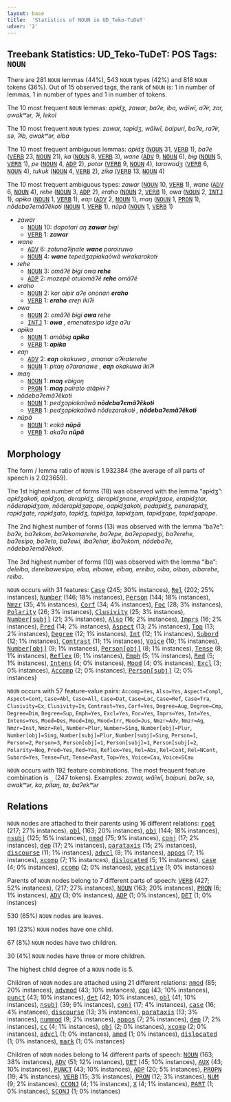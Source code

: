 ```yaml
---
layout: base
title:  'Statistics of NOUN in UD_Teko-TuDeT'
udver: '2'
---
```


## Treebank Statistics: UD_Teko-TuDeT: POS Tags: `NOUN`

There are 281 `NOUN` lemmas (44%), 543 `NOUN` types (42%) and 818 `NOUN` tokens (36%).
Out of 15 observed tags, the rank of `NOUN` is: 1 in number of lemmas, 1 in number of types and 1 in number of tokens.

The 10 most frequent `NOUN` lemmas: <em>apɨdʒ, zawar, baʔe, iba, wãĩwĩ, aʔɨr, zar, awakʷər, ʔɨ, lekol</em>

The 10 most frequent `NOUN` types:  <em>zawar, tapɨdʒ, wãĩwĩ, baipuri, baʔe, raʔɨr, sə, ʔɨb, awakʷər, eiba</em>

The 10 most frequent ambiguous lemmas: <em>apɨdʒ</em> (<tt><a href="eme_tudet-pos-NOUN.html">NOUN</a></tt> 31, <tt><a href="eme_tudet-pos-VERB.html">VERB</a></tt> 1), <em>baʔe</em> (<tt><a href="eme_tudet-pos-VERB.html">VERB</a></tt> 23, <tt><a href="eme_tudet-pos-NOUN.html">NOUN</a></tt> 21), <em>ka</em> (<tt><a href="eme_tudet-pos-NOUN.html">NOUN</a></tt> 8, <tt><a href="eme_tudet-pos-VERB.html">VERB</a></tt> 3), <em>wane</em> (<tt><a href="eme_tudet-pos-ADV.html">ADV</a></tt> 9, <tt><a href="eme_tudet-pos-NOUN.html">NOUN</a></tt> 6), <em>bɨg</em> (<tt><a href="eme_tudet-pos-NOUN.html">NOUN</a></tt> 5, <tt><a href="eme_tudet-pos-VERB.html">VERB</a></tt> 1), <em>pe</em> (<tt><a href="eme_tudet-pos-NOUN.html">NOUN</a></tt> 4, <tt><a href="eme_tudet-pos-ADP.html">ADP</a></tt> 2), <em>potar</em> (<tt><a href="eme_tudet-pos-VERB.html">VERB</a></tt> 9, <tt><a href="eme_tudet-pos-NOUN.html">NOUN</a></tt> 4), <em>tarawadʒ</em> (<tt><a href="eme_tudet-pos-VERB.html">VERB</a></tt> 6, <tt><a href="eme_tudet-pos-NOUN.html">NOUN</a></tt> 4), <em>tukuk</em> (<tt><a href="eme_tudet-pos-NOUN.html">NOUN</a></tt> 4, <tt><a href="eme_tudet-pos-VERB.html">VERB</a></tt> 2), <em>zika</em> (<tt><a href="eme_tudet-pos-VERB.html">VERB</a></tt> 13, <tt><a href="eme_tudet-pos-NOUN.html">NOUN</a></tt> 4)

The 10 most frequent ambiguous types:  <em>zawar</em> (<tt><a href="eme_tudet-pos-NOUN.html">NOUN</a></tt> 10, <tt><a href="eme_tudet-pos-VERB.html">VERB</a></tt> 1), <em>wane</em> (<tt><a href="eme_tudet-pos-ADV.html">ADV</a></tt> 6, <tt><a href="eme_tudet-pos-NOUN.html">NOUN</a></tt> 4), <em>rehe</em> (<tt><a href="eme_tudet-pos-NOUN.html">NOUN</a></tt> 3, <tt><a href="eme_tudet-pos-ADP.html">ADP</a></tt> 2), <em>eraho</em> (<tt><a href="eme_tudet-pos-NOUN.html">NOUN</a></tt> 2, <tt><a href="eme_tudet-pos-VERB.html">VERB</a></tt> 1), <em>owa</em> (<tt><a href="eme_tudet-pos-NOUN.html">NOUN</a></tt> 2, <tt><a href="eme_tudet-pos-INTJ.html">INTJ</a></tt> 1), <em>apɨka</em> (<tt><a href="eme_tudet-pos-NOUN.html">NOUN</a></tt> 1, <tt><a href="eme_tudet-pos-VERB.html">VERB</a></tt> 1), <em>eaɲ</em> (<tt><a href="eme_tudet-pos-ADV.html">ADV</a></tt> 2, <tt><a href="eme_tudet-pos-NOUN.html">NOUN</a></tt> 1), <em>maŋ</em> (<tt><a href="eme_tudet-pos-NOUN.html">NOUN</a></tt> 1, <tt><a href="eme_tudet-pos-PRON.html">PRON</a></tt> 1), <em>nõdebaʔemãʔẽkotɨ</em> (<tt><a href="eme_tudet-pos-NOUN.html">NOUN</a></tt> 1, <tt><a href="eme_tudet-pos-VERB.html">VERB</a></tt> 1), <em>nũpã</em> (<tt><a href="eme_tudet-pos-NOUN.html">NOUN</a></tt> 1, <tt><a href="eme_tudet-pos-VERB.html">VERB</a></tt> 1)


* <em>zawar</em>
  * <tt><a href="eme_tudet-pos-NOUN.html">NOUN</a></tt> 10: <em>dapotari aŋ <b>zawar</b> bɨgi</em>
  * <tt><a href="eme_tudet-pos-VERB.html">VERB</a></tt> 1: <em><b>zawar</b></em>
* <em>wane</em>
  * <tt><a href="eme_tudet-pos-ADV.html">ADV</a></tt> 6: <em>zotunaʔɨɲate <b>wane</b> poroiruwo</em>
  * <tt><a href="eme_tudet-pos-NOUN.html">NOUN</a></tt> 4: <em><b>wane</b> tepedʒapɨakaõwã wɨrakarakotɨ</em>
* <em>rehe</em>
  * <tt><a href="eme_tudet-pos-NOUN.html">NOUN</a></tt> 3: <em>omãʔẽ bɨgi owa <b>rehe</b></em>
  * <tt><a href="eme_tudet-pos-ADP.html">ADP</a></tt> 2: <em>mozepẽ otuiomãʔẽ <b>rehe</b> omãʔẽ</em>
* <em>eraho</em>
  * <tt><a href="eme_tudet-pos-NOUN.html">NOUN</a></tt> 2: <em>kor oipir aʔe ononan <b>eraho</b></em>
  * <tt><a href="eme_tudet-pos-VERB.html">VERB</a></tt> 1: <em><b>eraho</b> ereɲ ikiʔɨ</em>
* <em>owa</em>
  * <tt><a href="eme_tudet-pos-NOUN.html">NOUN</a></tt> 2: <em>omãʔẽ bɨgi <b>owa</b> rehe</em>
  * <tt><a href="eme_tudet-pos-INTJ.html">INTJ</a></tt> 1: <em><b>owa</b> , emenatesipo idʒe aʔu</em>
* <em>apɨka</em>
  * <tt><a href="eme_tudet-pos-NOUN.html">NOUN</a></tt> 1: <em>amõbɨg <b>apɨka</b></em>
  * <tt><a href="eme_tudet-pos-VERB.html">VERB</a></tt> 1: <em><b>apɨka</b></em>
* <em>eaɲ</em>
  * <tt><a href="eme_tudet-pos-ADV.html">ADV</a></tt> 2: <em><b>eaɲ</b> okakuwa , amanar aʔɨraterehe</em>
  * <tt><a href="eme_tudet-pos-NOUN.html">NOUN</a></tt> 1: <em>pitaŋ oʔaranawe , <b>eaɲ</b> okakuwa ikiʔɨ</em>
* <em>maŋ</em>
  * <tt><a href="eme_tudet-pos-NOUN.html">NOUN</a></tt> 1: <em><b>maŋ</b> ebɨgoŋ</em>
  * <tt><a href="eme_tudet-pos-PRON.html">PRON</a></tt> 1: <em><b>maŋ</b> pairato atãpɨrɨ ?</em>
* <em>nõdebaʔemãʔẽkotɨ</em>
  * <tt><a href="eme_tudet-pos-NOUN.html">NOUN</a></tt> 1: <em>pedʒapɨakaõwã <b>nõdebaʔemãʔẽkotɨ</b></em>
  * <tt><a href="eme_tudet-pos-VERB.html">VERB</a></tt> 1: <em>pedʒapɨakaõwã nõdezarakotɨ , <b>nõdebaʔemãʔẽkotɨ</b></em>
* <em>nũpã</em>
  * <tt><a href="eme_tudet-pos-NOUN.html">NOUN</a></tt> 1: <em>eakã <b>nũpã</b></em>
  * <tt><a href="eme_tudet-pos-VERB.html">VERB</a></tt> 1: <em>akaʔa <b>nũpã</b></em>

## Morphology

The form / lemma ratio of `NOUN` is 1.932384 (the average of all parts of speech is 2.023659).

The 1st highest number of forms (18) was observed with the lemma “apɨdʒ”: <em>apɨdʒakotɨ, apɨdʒoŋ, derapɨdʒ, derapɨdʒnane, erapɨdʒape, erapɨdʒtar, nõderapɨdʒam, nõderapɨdʒapope, oapɨdʒakotɨ, pedapɨdʒ, penerapɨdʒ, rapɨdʒate, rapɨdʒato, tapɨdʒ, tapɨdʒa, tapɨdʒam, tapɨdʒape, tapɨdʒapope</em>.

The 2nd highest number of forms (13) was observed with the lemma “baʔe”: <em>baʔe, baʔekom, baʔekomarehe, baʔepe, baʔepopedʒi, baʔerehe, baʔesipo, baʔeto, baʔewi, ibaʔehar, ibaʔekom, nõdebaʔe, nõdebaʔemãʔẽkotɨ</em>.

The 3rd highest number of forms (10) was observed with the lemma “iba”: <em>deleiba, dereibawesipo, eiba, eibawe, eibaŋ, ereiba, oiba, oibao, oibarehe, reiba</em>.

`NOUN` occurs with 31 features: <tt><a href="eme_tudet-feat-Case.html">Case</a></tt> (245; 30% instances), <tt><a href="eme_tudet-feat-Rel.html">Rel</a></tt> (202; 25% instances), <tt><a href="eme_tudet-feat-Number.html">Number</a></tt> (146; 18% instances), <tt><a href="eme_tudet-feat-Person.html">Person</a></tt> (144; 18% instances), <tt><a href="eme_tudet-feat-Nmzr.html">Nmzr</a></tt> (35; 4% instances), <tt><a href="eme_tudet-feat-Corf.html">Corf</a></tt> (34; 4% instances), <tt><a href="eme_tudet-feat-Foc.html">Foc</a></tt> (28; 3% instances), <tt><a href="eme_tudet-feat-Polarity.html">Polarity</a></tt> (26; 3% instances), <tt><a href="eme_tudet-feat-Clusivity.html">Clusivity</a></tt> (25; 3% instances), <tt><a href="eme_tudet-feat-Number-subj.html">Number[subj]</a></tt> (21; 3% instances), <tt><a href="eme_tudet-feat-Also.html">Also</a></tt> (16; 2% instances), <tt><a href="eme_tudet-feat-Imprs.html">Imprs</a></tt> (16; 2% instances), <tt><a href="eme_tudet-feat-Pred.html">Pred</a></tt> (14; 2% instances), <tt><a href="eme_tudet-feat-Aspect.html">Aspect</a></tt> (13; 2% instances), <tt><a href="eme_tudet-feat-Top.html">Top</a></tt> (13; 2% instances), <tt><a href="eme_tudet-feat-Degree.html">Degree</a></tt> (12; 1% instances), <tt><a href="eme_tudet-feat-Int.html">Int</a></tt> (12; 1% instances), <tt><a href="eme_tudet-feat-Subord.html">Subord</a></tt> (12; 1% instances), <tt><a href="eme_tudet-feat-Contrast.html">Contrast</a></tt> (11; 1% instances), <tt><a href="eme_tudet-feat-Voice.html">Voice</a></tt> (10; 1% instances), <tt><a href="eme_tudet-feat-Number-obj.html">Number[obj]</a></tt> (9; 1% instances), <tt><a href="eme_tudet-feat-Person-obj.html">Person[obj]</a></tt> (8; 1% instances), <tt><a href="eme_tudet-feat-Tense.html">Tense</a></tt> (8; 1% instances), <tt><a href="eme_tudet-feat-Reflex.html">Reflex</a></tt> (6; 1% instances), <tt><a href="eme_tudet-feat-Emph.html">Emph</a></tt> (5; 1% instances), <tt><a href="eme_tudet-feat-Red.html">Red</a></tt> (5; 1% instances), <tt><a href="eme_tudet-feat-Intens.html">Intens</a></tt> (4; 0% instances), <tt><a href="eme_tudet-feat-Mood.html">Mood</a></tt> (4; 0% instances), <tt><a href="eme_tudet-feat-Excl.html">Excl</a></tt> (3; 0% instances), <tt><a href="eme_tudet-feat-Accomp.html">Accomp</a></tt> (2; 0% instances), <tt><a href="eme_tudet-feat-Person-subj.html">Person[subj]</a></tt> (2; 0% instances)

`NOUN` occurs with 57 feature-value pairs: `Accomp=Yes`, `Also=Yes`, `Aspect=Compl`, `Aspect=Cont`, `Case=Abl`, `Case=All`, `Case=Dat`, `Case=Loc`, `Case=Ref`, `Case=Tra`, `Clusivity=Ex`, `Clusivity=In`, `Contrast=Yes`, `Corf=Yes`, `Degree=Aug`, `Degree=Cmp`, `Degree=Dim`, `Degree=Sup`, `Emph=Yes`, `Excl=Yes`, `Foc=Yes`, `Imprs=Yes`, `Int=Yes`, `Intens=Yes`, `Mood=Des`, `Mood=Imp`, `Mood=Irr`, `Mood=Jus`, `Nmzr=Adv`, `Nmzr=Ag`, `Nmzr=Inst`, `Nmzr=Rel`, `Number=Plur`, `Number=Sing`, `Number[obj]=Plur`, `Number[obj]=Sing`, `Number[subj]=Plur`, `Number[subj]=Sing`, `Person=1`, `Person=2`, `Person=3`, `Person[obj]=1`, `Person[subj]=1`, `Person[subj]=2`, `Polarity=Neg`, `Pred=Yes`, `Red=Yes`, `Reflex=Yes`, `Rel=Abs`, `Rel=Cont`, `Rel=NCont`, `Subord=Yes`, `Tense=Fut`, `Tense=Past`, `Top=Yes`, `Voice=Cau`, `Voice=SCau`

`NOUN` occurs with 192 feature combinations.
The most frequent feature combination is `_` (247 tokens).
Examples: <em>zawar, wãĩwĩ, baipuri, baʔe, sə, awakʷər, ka, pitaŋ, ta, baʔekʷər</em>


## Relations

`NOUN` nodes are attached to their parents using 16 different relations: <tt><a href="eme_tudet-dep-root.html">root</a></tt> (217; 27% instances), <tt><a href="eme_tudet-dep-obl.html">obl</a></tt> (163; 20% instances), <tt><a href="eme_tudet-dep-obj.html">obj</a></tt> (144; 18% instances), <tt><a href="eme_tudet-dep-nsubj.html">nsubj</a></tt> (125; 15% instances), <tt><a href="eme_tudet-dep-nmod.html">nmod</a></tt> (75; 9% instances), <tt><a href="eme_tudet-dep-conj.html">conj</a></tt> (17; 2% instances), <tt><a href="eme_tudet-dep-dep.html">dep</a></tt> (17; 2% instances), <tt><a href="eme_tudet-dep-parataxis.html">parataxis</a></tt> (15; 2% instances), <tt><a href="eme_tudet-dep-discourse.html">discourse</a></tt> (11; 1% instances), <tt><a href="eme_tudet-dep-advcl.html">advcl</a></tt> (8; 1% instances), <tt><a href="eme_tudet-dep-appos.html">appos</a></tt> (7; 1% instances), <tt><a href="eme_tudet-dep-xcomp.html">xcomp</a></tt> (7; 1% instances), <tt><a href="eme_tudet-dep-dislocated.html">dislocated</a></tt> (5; 1% instances), <tt><a href="eme_tudet-dep-case.html">case</a></tt> (4; 0% instances), <tt><a href="eme_tudet-dep-ccomp.html">ccomp</a></tt> (2; 0% instances), <tt><a href="eme_tudet-dep-vocative.html">vocative</a></tt> (1; 0% instances)

Parents of `NOUN` nodes belong to 7 different parts of speech: <tt><a href="eme_tudet-pos-VERB.html">VERB</a></tt> (427; 52% instances),  (217; 27% instances), <tt><a href="eme_tudet-pos-NOUN.html">NOUN</a></tt> (163; 20% instances), <tt><a href="eme_tudet-pos-PRON.html">PRON</a></tt> (6; 1% instances), <tt><a href="eme_tudet-pos-ADV.html">ADV</a></tt> (3; 0% instances), <tt><a href="eme_tudet-pos-ADP.html">ADP</a></tt> (1; 0% instances), <tt><a href="eme_tudet-pos-DET.html">DET</a></tt> (1; 0% instances)

530 (65%) `NOUN` nodes are leaves.

191 (23%) `NOUN` nodes have one child.

67 (8%) `NOUN` nodes have two children.

30 (4%) `NOUN` nodes have three or more children.

The highest child degree of a `NOUN` node is 5.

Children of `NOUN` nodes are attached using 21 different relations: <tt><a href="eme_tudet-dep-nmod.html">nmod</a></tt> (85; 20% instances), <tt><a href="eme_tudet-dep-advmod.html">advmod</a></tt> (43; 10% instances), <tt><a href="eme_tudet-dep-cop.html">cop</a></tt> (43; 10% instances), <tt><a href="eme_tudet-dep-punct.html">punct</a></tt> (43; 10% instances), <tt><a href="eme_tudet-dep-det.html">det</a></tt> (42; 10% instances), <tt><a href="eme_tudet-dep-obl.html">obl</a></tt> (41; 10% instances), <tt><a href="eme_tudet-dep-nsubj.html">nsubj</a></tt> (39; 9% instances), <tt><a href="eme_tudet-dep-conj.html">conj</a></tt> (17; 4% instances), <tt><a href="eme_tudet-dep-case.html">case</a></tt> (16; 4% instances), <tt><a href="eme_tudet-dep-discourse.html">discourse</a></tt> (13; 3% instances), <tt><a href="eme_tudet-dep-parataxis.html">parataxis</a></tt> (13; 3% instances), <tt><a href="eme_tudet-dep-nummod.html">nummod</a></tt> (9; 2% instances), <tt><a href="eme_tudet-dep-appos.html">appos</a></tt> (7; 2% instances), <tt><a href="eme_tudet-dep-dep.html">dep</a></tt> (7; 2% instances), <tt><a href="eme_tudet-dep-cc.html">cc</a></tt> (4; 1% instances), <tt><a href="eme_tudet-dep-obj.html">obj</a></tt> (2; 0% instances), <tt><a href="eme_tudet-dep-xcomp.html">xcomp</a></tt> (2; 0% instances), <tt><a href="eme_tudet-dep-advcl.html">advcl</a></tt> (1; 0% instances), <tt><a href="eme_tudet-dep-amod.html">amod</a></tt> (1; 0% instances), <tt><a href="eme_tudet-dep-dislocated.html">dislocated</a></tt> (1; 0% instances), <tt><a href="eme_tudet-dep-mark.html">mark</a></tt> (1; 0% instances)

Children of `NOUN` nodes belong to 14 different parts of speech: <tt><a href="eme_tudet-pos-NOUN.html">NOUN</a></tt> (163; 38% instances), <tt><a href="eme_tudet-pos-ADV.html">ADV</a></tt> (51; 12% instances), <tt><a href="eme_tudet-pos-DET.html">DET</a></tt> (45; 10% instances), <tt><a href="eme_tudet-pos-AUX.html">AUX</a></tt> (43; 10% instances), <tt><a href="eme_tudet-pos-PUNCT.html">PUNCT</a></tt> (43; 10% instances), <tt><a href="eme_tudet-pos-ADP.html">ADP</a></tt> (20; 5% instances), <tt><a href="eme_tudet-pos-PROPN.html">PROPN</a></tt> (19; 4% instances), <tt><a href="eme_tudet-pos-VERB.html">VERB</a></tt> (15; 3% instances), <tt><a href="eme_tudet-pos-PRON.html">PRON</a></tt> (12; 3% instances), <tt><a href="eme_tudet-pos-NUM.html">NUM</a></tt> (9; 2% instances), <tt><a href="eme_tudet-pos-CCONJ.html">CCONJ</a></tt> (4; 1% instances), <tt><a href="eme_tudet-pos-X.html">X</a></tt> (4; 1% instances), <tt><a href="eme_tudet-pos-PART.html">PART</a></tt> (1; 0% instances), <tt><a href="eme_tudet-pos-SCONJ.html">SCONJ</a></tt> (1; 0% instances)

